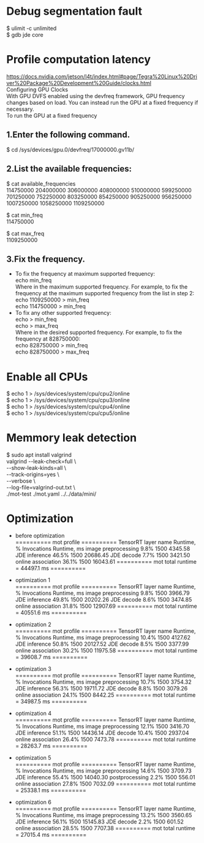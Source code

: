 # Debug segmentation fault
$ ulimit -c unlimited <br>
$ gdb jde core <br>

# Profile computation latency
https://docs.nvidia.com/jetson/l4t/index.html#page/Tegra%20Linux%20Driver%20Package%20Development%20Guide/clocks.html <br>
Configuring GPU Clocks <br>
With GPU DVFS enabled using the devfreq framework, GPU frequency changes based on load. You can instead run the GPU at a fixed frequency if necessary. <br>
To run the GPU at a fixed frequency <br>
## 1.Enter the following command.
$ cd /sys/devices/gpu.0/devfreq/17000000.gv11b/ <br>

## 2.List the available frequencies:
$ cat available_frequencies <br>
114750000 204000000 306000000 408000000 510000000 599250000 701250000 752250000 803250000 854250000 905250000 956250000 1007250000 1058250000 1109250000 <br>

$ cat min_freq <br>
114750000 <br>

$ cat max_freq <br>
1109250000 <br>

## 3.Fix the frequency.
* To fix the frequency at maximum supported frequency: <br>
echo <max> min_freq <br>
Where <max> in the maximum supported frequency. For example, to fix the frequency at the maximum supported frequency from the list in step 2: <br>
echo 1109250000 > min_freq <br>
echo 114750000 > min_freq <br>
* To fix any other supported frequency: <br>
echo <freq> > min_freq <br>
echo <freq> > max_freq <br>
Where <freq> in the desired supported frequency. For example, to fix the frequency at 828750000: <br>
echo 828750000 > min_freq <br>
echo 828750000 > max_freq <br>

# Enable all CPUs
$ echo 1 > /sys/devices/system/cpu/cpu2/online <br>
$ echo 1 > /sys/devices/system/cpu/cpu3/online <br>
$ echo 1 > /sys/devices/system/cpu/cpu4/online <br>
$ echo 1 > /sys/devices/system/cpu/cpu5/online <br>

# Memmory leak detection
$ sudo apt install valgrind <br>
valgrind --leak-check=full \ <br>
         --show-leak-kinds=all \ <br>
         --track-origins=yes \ <br>
         --verbose \ <br>
         --log-file=valgrind-out.txt \ <br>
         ./mot-test ./mot.yaml ../../data/mini/ <br>



# Optimization

* before optimization <br>
========== mot profile ==========
                                                   TensorRT layer name    Runtime, %  Invocations  Runtime, ms
                                                   image preprocessing          9.8%         1500      4345.58
                                                         JDE inference         46.5%         1500     20686.45
                                                            JDE decode          7.7%         1500      3421.50
                                                    online association         36.1%         1500     16043.61
========== mot total runtime = 44497.1 ms ==========

* optimization 1 <br>
========== mot profile ==========
                                                   TensorRT layer name    Runtime, %  Invocations  Runtime, ms
                                                   image preprocessing          9.8%         1500      3966.79
                                                         JDE inference         49.8%         1500     20202.26
                                                            JDE decode          8.6%         1500      3474.85
                                                    online association         31.8%         1500     12907.69
========== mot total runtime = 40551.6 ms ==========

* optimization 2 <br>
========== mot profile ==========
                                                   TensorRT layer name    Runtime, %  Invocations  Runtime, ms
                                                   image preprocessing         10.4%         1500      4127.62
                                                         JDE inference         50.8%         1500     20127.52
                                                            JDE decode          8.5%         1500      3377.99
                                                    online association         30.2%         1500     11975.58
========== mot total runtime = 39608.7 ms ==========

* optimization 3 <br>
========== mot profile ==========
                                                   TensorRT layer name    Runtime, %  Invocations  Runtime, ms
                                                   image preprocessing         10.7%         1500      3754.32
                                                         JDE inference         56.3%         1500     19711.72
                                                            JDE decode          8.8%         1500      3079.26
                                                    online association         24.1%         1500      8442.25
========== mot total runtime = 34987.5 ms ==========

* optimization 4 <br>
========== mot profile ==========
                                                   TensorRT layer name    Runtime, %  Invocations  Runtime, ms
                                                   image preprocessing         12.1%         1500      3416.70
                                                         JDE inference         51.1%         1500     14436.14
                                                            JDE decode         10.4%         1500      2937.04
                                                    online association         26.4%         1500      7473.78
========== mot total runtime = 28263.7 ms ==========

* optimization 5 <br>
========== mot profile ==========
                                                   TensorRT layer name    Runtime, %  Invocations  Runtime, ms
                                                   image preprocessing         14.6%         1500      3709.73
                                                         JDE inference         55.4%         1500     14040.30
                                                        postprocessing          2.2%         1500       556.01
                                                    online association         27.8%         1500      7032.09
========== mot total runtime = 25338.1 ms ==========

* optimization 6 <br>
========== mot profile ==========
                                                   TensorRT layer name    Runtime, %  Invocations  Runtime, ms
                                                   image preprocessing         13.2%         1500      3560.65
                                                         JDE inference         56.1%         1500     15145.83
                                                            JDE decode          2.2%         1500       601.52
                                                    online association         28.5%         1500      7707.38
========== mot total runtime = 27015.4 ms ==========
